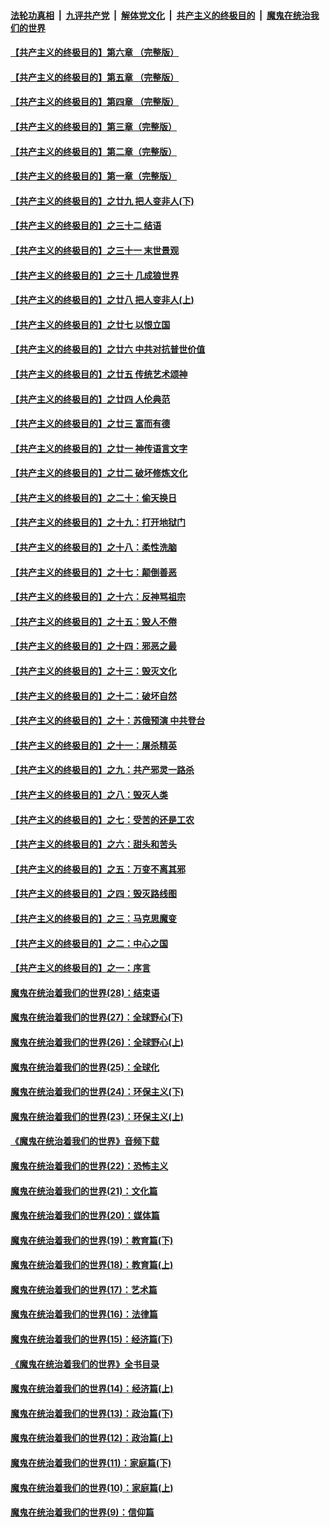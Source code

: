 ####  [法轮功真相](../../../../basic/blob/master/README.md?t=04172230) &nbsp;|&nbsp; [九评共产党](../../../../9ping.md/blob/master/README.md?t=04172230) &nbsp;|&nbsp; [解体党文化](../../../../jtdwh.md/blob/master/README.md?t=04172230)  &nbsp;|&nbsp; [共产主义的终极目的](../../../../gczydzjmd.md/blob/master/README.md?t=04172230) &nbsp;|&nbsp; [魔鬼在统治我们的世界](../../../../mgztzwmdsj.md/blob/master/README.md?t=04172230) 

#### [【共产主义的终极目的】第六章 （完整版）](../pages/nsc422/n11428913.md?t=04172230) 

#### [【共产主义的终极目的】第五章 （完整版）](../pages/nsc422/n11428912.md?t=04172230) 

#### [【共产主义的终极目的】第四章 （完整版）](../pages/nsc422/n11428907.md?t=04172230) 

#### [【共产主义的终极目的】第三章（完整版）](../pages/nsc422/n11428848.md?t=04172230) 

#### [【共产主义的终极目的】第二章（完整版）](../pages/nsc422/n11428831.md?t=04172230) 

#### [【共产主义的终极目的】第一章（完整版）](../pages/nsc422/n11417651.md?t=04172230) 

#### [【共产主义的终极目的】之廿九 把人变非人(下)](../pages/nsc422/n11344140.md?t=04172230) 

#### [【共产主义的终极目的】之三十二 结语](../pages/nsc422/n11360535.md?t=04172230) 

#### [【共产主义的终极目的】之三十一 末世景观](../pages/nsc422/n11351129.md?t=04172230) 

#### [【共产主义的终极目的】之三十 几成狼世界](../pages/nsc422/n11348280.md?t=04172230) 

#### [【共产主义的终极目的】之廿八 把人变非人(上)](../pages/nsc422/n11340492.md?t=04172230) 

#### [【共产主义的终极目的】之廿七 以恨立国](../pages/nsc422/n11336944.md?t=04172230) 

#### [【共产主义的终极目的】之廿六 中共对抗普世价值](../pages/nsc422/n11324785.md?t=04172230) 

#### [【共产主义的终极目的】之廿五 传统艺术颂神](../pages/nsc422/n11296396.md?t=04172230) 

#### [【共产主义的终极目的】之廿四 人伦典范](../pages/nsc422/n11296397.md?t=04172230) 

#### [【共产主义的终极目的】之廿三 富而有德](../pages/nsc422/n11283598.md?t=04172230) 

#### [【共产主义的终极目的】之廿一 神传语言文字](../pages/nsc422/n11263265.md?t=04172230) 

#### [【共产主义的终极目的】之廿二 破坏修炼文化](../pages/nsc422/n11245728.md?t=04172230) 

#### [【共产主义的终极目的】之二十：偷天换日](../pages/nsc422/n11238846.md?t=04172230) 

#### [【共产主义的终极目的】之十九：打开地狱门](../pages/nsc422/n11206376.md?t=04172230) 

#### [【共产主义的终极目的】之十八：柔性洗脑](../pages/nsc422/n11199994.md?t=04172230) 

#### [【共产主义的终极目的】之十七：颠倒善恶](../pages/nsc422/n11179782.md?t=04172230) 

#### [【共产主义的终极目的】之十六：反神骂祖宗](../pages/nsc422/n11166798.md?t=04172230) 

#### [【共产主义的终极目的】之十五：毁人不倦](../pages/nsc422/n11166792.md?t=04172230) 

#### [【共产主义的终极目的】之十四：邪恶之最](../pages/nsc422/n11150249.md?t=04172230) 

#### [【共产主义的终极目的】之十三：毁灭文化](../pages/nsc422/n11135227.md?t=04172230) 

#### [【共产主义的终极目的】之十二：破坏自然](../pages/nsc422/n11135214.md?t=04172230) 

#### [【共产主义的终极目的】之十：苏俄预演 中共登台](../pages/nsc422/n11118424.md?t=04172230) 

#### [【共产主义的终极目的】之十一：屠杀精英](../pages/nsc422/n11118442.md?t=04172230) 

#### [【共产主义的终极目的】之九：共产邪灵一路杀](../pages/nsc422/n11114139.md?t=04172230) 

#### [【共产主义的终极目的】之八：毁灭人类](../pages/nsc422/n11108503.md?t=04172230) 

#### [【共产主义的终极目的】之七：受苦的还是工农](../pages/nsc422/n11101809.md?t=04172230) 

#### [【共产主义的终极目的】之六：甜头和苦头](../pages/nsc422/n11096971.md?t=04172230) 

#### [【共产主义的终极目的】之五：万变不离其邪](../pages/nsc422/n11091285.md?t=04172230) 

#### [【共产主义的终极目的】之四：毁灭路线图](../pages/nsc422/n11086284.md?t=04172230) 

#### [【共产主义的终极目的】之三：马克思魔变](../pages/nsc422/n11061941.md?t=04172230) 

#### [【共产主义的终极目的】之二：中心之国](../pages/nsc422/n11047728.md?t=04172230) 

#### [【共产主义的终极目的】之一：序言](../pages/nsc422/n11086077.md?t=04172230) 

#### [魔鬼在统治着我们的世界(28)：结束语](../pages/nsc422/n10936246.md?t=04172230) 

#### [魔鬼在统治着我们的世界(27)：全球野心(下)](../pages/nsc422/n10928319.md?t=04172230) 

#### [魔鬼在统治着我们的世界(26)：全球野心(上)](../pages/nsc422/n10900318.md?t=04172230) 

#### [魔鬼在统治着我们的世界(25)：全球化](../pages/nsc422/n10788205.md?t=04172230) 

#### [魔鬼在统治着我们的世界(24)：环保主义(下)](../pages/nsc422/n10695307.md?t=04172230) 

#### [魔鬼在统治着我们的世界(23)：环保主义(上)](../pages/nsc422/n10688613.md?t=04172230) 

#### [《魔鬼在统治着我们的世界》音频下载](../pages/nsc422/n10635553.md?t=04172230) 

#### [魔鬼在统治着我们的世界(22)：恐怖主义](../pages/nsc422/n10614727.md?t=04172230) 

#### [魔鬼在统治着我们的世界(21)：文化篇](../pages/nsc422/n10597706.md?t=04172230) 

#### [魔鬼在统治着我们的世界(20)：媒体篇](../pages/nsc422/n10586579.md?t=04172230) 

#### [魔鬼在统治着我们的世界(19)：教育篇(下)](../pages/nsc422/n10564808.md?t=04172230) 

#### [魔鬼在统治着我们的世界(18)：教育篇(上)](../pages/nsc422/n10526970.md?t=04172230) 

#### [魔鬼在统治着我们的世界(17)：艺术篇](../pages/nsc422/n10499093.md?t=04172230) 

#### [魔鬼在统治着我们的世界(16)：法律篇](../pages/nsc422/n10485969.md?t=04172230) 

#### [魔鬼在统治着我们的世界(15)：经济篇(下)](../pages/nsc422/n10469975.md?t=04172230) 

#### [《魔鬼在统治着我们的世界》全书目录](../pages/nsc422/n10464261.md?t=04172230) 

#### [魔鬼在统治着我们的世界(14)：经济篇(上)](../pages/nsc422/n10457370.md?t=04172230) 

#### [魔鬼在统治着我们的世界(13)：政治篇(下)](../pages/nsc422/n10448270.md?t=04172230) 

#### [魔鬼在统治着我们的世界(12)：政治篇(上)](../pages/nsc422/n10444576.md?t=04172230) 

#### [魔鬼在统治着我们的世界(11)：家庭篇(下)](../pages/nsc422/n10440961.md?t=04172230) 

#### [魔鬼在统治着我们的世界(10)：家庭篇(上)](../pages/nsc422/n10435448.md?t=04172230) 

#### [魔鬼在统治着我们的世界(9)：信仰篇](../pages/nsc422/n10432159.md?t=04172230) 

